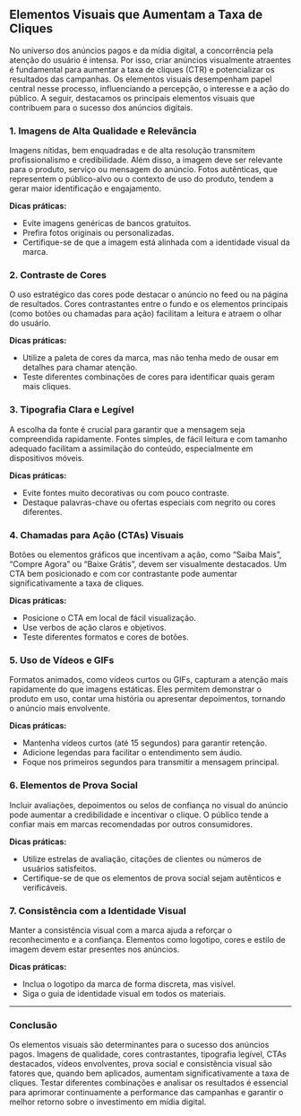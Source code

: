
## Elementos Visuais que Aumentam a Taxa de Cliques

No universo dos anúncios pagos e da mídia digital, a concorrência pela atenção do usuário é intensa. Por isso, criar anúncios visualmente atraentes é fundamental para aumentar a taxa de cliques (CTR) e potencializar os resultados das campanhas. Os elementos visuais desempenham papel central nesse processo, influenciando a percepção, o interesse e a ação do público. A seguir, destacamos os principais elementos visuais que contribuem para o sucesso dos anúncios digitais.

### 1. Imagens de Alta Qualidade e Relevância

Imagens nítidas, bem enquadradas e de alta resolução transmitem profissionalismo e credibilidade. Além disso, a imagem deve ser relevante para o produto, serviço ou mensagem do anúncio. Fotos autênticas, que representem o público-alvo ou o contexto de uso do produto, tendem a gerar maior identificação e engajamento.

**Dicas práticas:**
- Evite imagens genéricas de bancos gratuitos.
- Prefira fotos originais ou personalizadas.
- Certifique-se de que a imagem está alinhada com a identidade visual da marca.

### 2. Contraste de Cores

O uso estratégico das cores pode destacar o anúncio no feed ou na página de resultados. Cores contrastantes entre o fundo e os elementos principais (como botões ou chamadas para ação) facilitam a leitura e atraem o olhar do usuário.

**Dicas práticas:**
- Utilize a paleta de cores da marca, mas não tenha medo de ousar em detalhes para chamar atenção.
- Teste diferentes combinações de cores para identificar quais geram mais cliques.

### 3. Tipografia Clara e Legível

A escolha da fonte é crucial para garantir que a mensagem seja compreendida rapidamente. Fontes simples, de fácil leitura e com tamanho adequado facilitam a assimilação do conteúdo, especialmente em dispositivos móveis.

**Dicas práticas:**
- Evite fontes muito decorativas ou com pouco contraste.
- Destaque palavras-chave ou ofertas especiais com negrito ou cores diferentes.

### 4. Chamadas para Ação (CTAs) Visuais

Botões ou elementos gráficos que incentivam a ação, como “Saiba Mais”, “Compre Agora” ou “Baixe Grátis”, devem ser visualmente destacados. Um CTA bem posicionado e com cor contrastante pode aumentar significativamente a taxa de cliques.

**Dicas práticas:**
- Posicione o CTA em local de fácil visualização.
- Use verbos de ação claros e objetivos.
- Teste diferentes formatos e cores de botões.

### 5. Uso de Vídeos e GIFs

Formatos animados, como vídeos curtos ou GIFs, capturam a atenção mais rapidamente do que imagens estáticas. Eles permitem demonstrar o produto em uso, contar uma história ou apresentar depoimentos, tornando o anúncio mais envolvente.

**Dicas práticas:**
- Mantenha vídeos curtos (até 15 segundos) para garantir retenção.
- Adicione legendas para facilitar o entendimento sem áudio.
- Foque nos primeiros segundos para transmitir a mensagem principal.

### 6. Elementos de Prova Social

Incluir avaliações, depoimentos ou selos de confiança no visual do anúncio pode aumentar a credibilidade e incentivar o clique. O público tende a confiar mais em marcas recomendadas por outros consumidores.

**Dicas práticas:**
- Utilize estrelas de avaliação, citações de clientes ou números de usuários satisfeitos.
- Certifique-se de que os elementos de prova social sejam autênticos e verificáveis.

### 7. Consistência com a Identidade Visual

Manter a consistência visual com a marca ajuda a reforçar o reconhecimento e a confiança. Elementos como logotipo, cores e estilo de imagem devem estar presentes nos anúncios.

**Dicas práticas:**
- Inclua o logotipo da marca de forma discreta, mas visível.
- Siga o guia de identidade visual em todos os materiais.

---

### Conclusão

Os elementos visuais são determinantes para o sucesso dos anúncios pagos. Imagens de qualidade, cores contrastantes, tipografia legível, CTAs destacados, vídeos envolventes, prova social e consistência visual são fatores que, quando bem aplicados, aumentam significativamente a taxa de cliques. Testar diferentes combinações e analisar os resultados é essencial para aprimorar continuamente a performance das campanhas e garantir o melhor retorno sobre o investimento em mídia digital.
```
